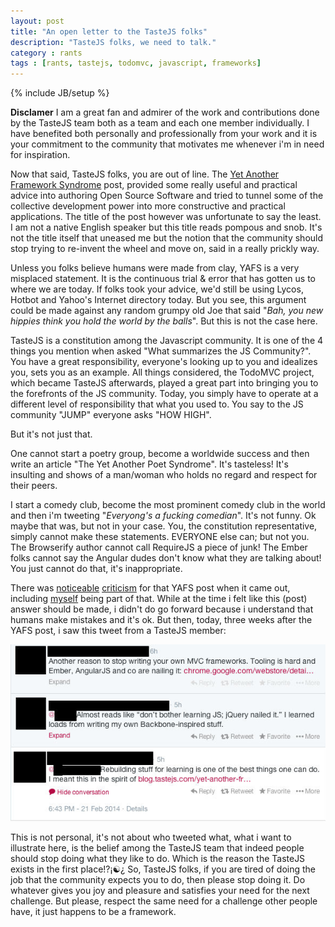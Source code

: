 ```yaml
---
layout: post
title: "An open letter to the TasteJS folks"
description: "TasteJS folks, we need to talk."
category : rants
tags : [rants, tastejs, todomvc, javascript, frameworks]
---
```

{% include JB/setup %}

**Disclamer** I am a great fan and admirer of the work and contributions done by the TasteJS team both as a team and each one member individually. I have benefited both personally and professionally from your work and it is your commitment to the community that motivates me whenever i'm in need for inspiration.

Now that said, TasteJS folks, you are out of line. The [Yet Another Framework Syndrome][yafs] post, provided some really useful and practical advice into authoring Open Source Software and tried to tunnel some of the collective development power into more constructive and practical applications. The title of the post however was unfortunate to say the least. I am not a native English speaker but this title reads pompous and snob. It's not the title itself that uneased me but the notion that the community should stop trying to re-invent the wheel and move on, said in a really prickly way.

Unless you folks believe humans were made from clay, YAFS is a very misplaced statement. It is the continuous trial & error that has gotten us to where we are today. If folks took your advice, we'd still be using Lycos, Hotbot and Yahoo's Internet directory today. But you see, this argument could be made against any random grumpy old Joe that said "*Bah, you new hippies think you hold the world by the balls*". But this is not the case here.

TasteJS is a constitution among the Javascript community. It is one of the 4 things you mention when asked "What summarizes the JS Community?". You have a great responsibility, everyone's looking up to you and idealizes you, sets you as an example. All things considered, the TodoMVC project, which became TasteJS afterwards, played a great part into bringing you to the forefronts of the JS community. Today, you simply have to operate at a different level of responsibility that what you used to. You say to the JS community "JUMP" everyone asks "HOW HIGH".

But it's not just that.

One cannot start a poetry group, become a worldwide success and then write an article "The Yet Another Poet Syndrome". It's tasteless! It's insulting and shows of a man/woman who holds no regard and respect for their peers.

I start a comedy club, become the most prominent comedy club in the world and then i'm tweeting "*Everyong's a fucking comedian*". It's not funny. Ok maybe that was, but not in your case. You, the constitution representative, simply cannot make these statements. EVERYONE else can; but not you. The Browserify author cannot call RequireJS a piece of junk! The Ember folks cannot say the Angular dudes don't know what they are talking about! You just cannot do that, it's inappropriate.

There was [noticeable][reddit yafs] [criticism][reddit post] for that YAFS post when it came out, including [myself][thanpolas tweet] being part of that. While at the time i felt like this (post) answer should be made, i didn't do go forward because i understand that humans make mistakes and it's ok. But then, today, three weeks after the YAFS post, i saw this tweet from a TasteJS member:

![TasteJS Twitter Convo for YAFS](/assets/img/twitter-yafs-convo.jpg)

This is not personal, it's not about who tweeted what, what i want to illustrate here, is the belief among the TasteJS team that indeed people should stop doing what they like to do. Which is the reason the TasteJS exists in the first place!?¡☯¿  So, TasteJS folks, if you are tired of doing the job that the community expects you to do, then please stop doing it. Do whatever gives you joy and pleasure and satisfies your need for the next challenge. But please, respect the same need for a challenge other people have, it just happens to be a framework.




[yafs]: http://blog.tastejs.com/yet-another-framework-syndrome-yafs
[reddit yafs]: http://www.reddit.com/r/javascript/comments/1wyj5w/yet_another_framework_syndrome_yafs/
[reddit post]: http://www.reddit.com/r/javascript/comments/1wz96a/framework_creators_please_continue_to_improve/
[thanpolas tweet]: https://twitter.com/thanpolas/status/430755877336125440
